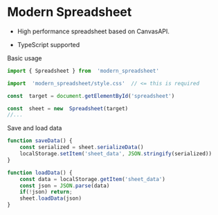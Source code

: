 
# Modern Spreadsheet

  

-  High performance spreadsheet based on CanvasAPI.

-  TypeScript supported

  Basic usage

```js
import { Spreadsheet } from  'modern_spreadsheet'

import  'modern_spreadsheet/style.css'  // <= this is required

const  target = document.getElementById('spreadsheet')

const  sheet = new  Spreadsheet(target)
//...

```

Save and load data
```js
function saveData() {
	const serialized = sheet.serializeData()
	localStorage.setItem('sheet_data', JSON.stringify(serialized))
}

function loadData() {
	const data = localStorage.getItem('sheet_data')
	const json = JSON.parse(data)
	if(!json) return;
	sheet.loadData(json)
}
```
</div>
